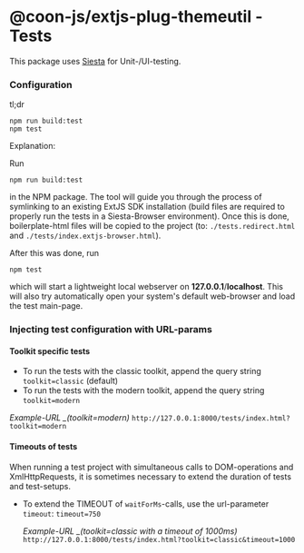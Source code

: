 # @coon-js/extjs-plug-themeutil - Tests

This package uses [Siesta](http://bryntum.com) for Unit-/UI-testing.

### Configuration

tl;dr
```
npm run build:test
npm test
```

Explanation:

Run
```
npm run build:test
```
in the NPM package. The tool will guide you through the process of symlinking to an existing ExtJS SDK installation
(build files are required to properly run the tests in a Siesta-Browser environment). Once this is done, boilerplate-html
files will be copied to the project (to: `./tests.redirect.html` and `./tests/index.extjs-browser.html`).

After this was done, run
```
npm test
```
which will start a lightweight local webserver on **127.0.0.1**/**localhost**. This will also try
automatically open your system's default web-browser and load the test main-page.

### Injecting test configuration with URL-params

#### Toolkit specific tests
* To run the tests with the classic toolkit, append the query string `toolkit=classic` (default)
* To run the tests with the modern toolkit, append the query string `toolkit=modern`

*Example-URL _(toolkit=modern)*
`http://127.0.0.1:8000/tests/index.html?toolkit=modern`


#### Timeouts of tests
When running a test project with simultaneous calls to DOM-operations and XmlHttpRequests, it is sometimes
necessary to extend the duration of tests and test-setups.
* To extend the TIMEOUT of ```waitForMs```-calls, use the url-parameter ```timeout```: `timeout=750`

  *Example-URL _(toolkit=classic with a timeout of 1000ms)*
  `http://127.0.0.1:8000/tests/index.html?toolkit=classic&timeout=1000`
  